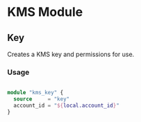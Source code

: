 # KMS Module

## Key

Creates a KMS key and permissions for use.

### Usage

```tf

module "kms_key" {
  source     = "key"
  account_id = "${local.account_id}"
}

```